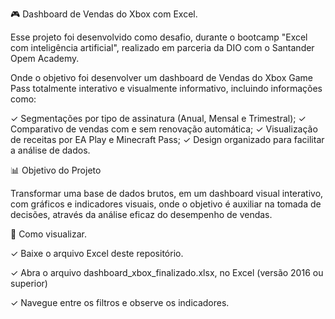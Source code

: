 🎮 Dashboard de Vendas do Xbox com Excel.

Esse projeto foi desenvolvido como desafio, durante o bootcamp "Excel com inteligência artificial", realizado em parceria da DIO com o Santander Opem Academy.

Onde o objetivo foi desenvolver um dashboard de Vendas do Xbox Game Pass totalmente interativo e visualmente informativo, incluindo informações como:

✓ Segmentações por tipo de assinatura (Anual, Mensal e Trimestral);
✓ Comparativo de vendas com e sem renovação automática;
✓ Visualização de receitas por EA Play e Minecraft Pass;
✓ Design organizado para facilitar a análise de dados.


📊 Objetivo do Projeto

Transformar uma base de dados brutos, em um dashboard visual interativo, com gráficos e indicadores visuais, onde o objetivo é auxiliar na tomada de decisões, através da análise eficaz do desempenho de vendas.


📂 Como visualizar.

✓ Baixe o arquivo Excel deste repositório.

✓ Abra o arquivo dashboard_xbox_finalizado.xlsx, no Excel (versão 2016 ou superior)

✓ Navegue entre os filtros e observe os indicadores.


